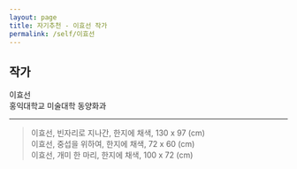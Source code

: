 ```yaml
---
layout: page
title: 자기추천 - 이효선 작가
permalink: /self/이효선
---
```



## 작가
이효선     
홍익대학교 미술대학 동양화과  

----------------------------

> 이효선, 빈자리로 지나간, 한지에 채색, 130 x 97 (cm)  
> 이효선, 중섭을 위하여, 한지에 채색, 72 x 60 (cm)  
> 이효선, 개미 한 마리, 한지에 채색, 100 x 72 (cm)  

